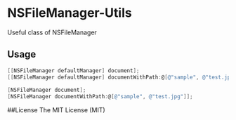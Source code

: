 NSFileManager-Utils
===================

Useful class of NSFileManager

## Usage
```objective-c
[[NSFileManager defaultManager] document];
[[NSFileManager defaultManager] documentWithPath:@[@"sample", @"test.jpg"]];
    
[NSFileManager document];
[NSFileManager documentWithPath:@[@"sample", @"test.jpg"]];
```

##License
The MIT License (MIT)
